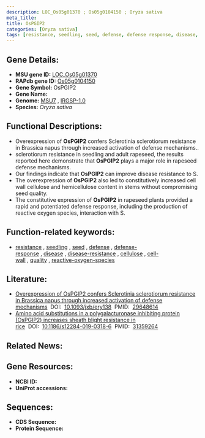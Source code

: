 ```yaml
---
description: LOC_Os05g01370 ; Os05g0104150 ; Oryza sativa
meta_title:
title: OsPGIP2
categories: [Oryza sativa]
tags: [resistance, seedling, seed, defense, defense response, disease, disease resistance, cellulose, cell wall, quality, reactive oxygen species]
---
```


## Gene Details:
- **MSU gene ID:** [LOC_Os05g01370](http://rice.uga.edu/cgi-bin/ORF_infopage.cgi?orf=LOC_Os05g01370)  
- **RAPdb gene ID:** [Os05g0104150](https://rapdb.dna.affrc.go.jp/locus/?name=Os05g0104150)  
- **Gene Symbol:** OsPGIP2
- **Gene Name:**
- **Genome:**  [MSU7](http://rice.uga.edu/)&nbsp;,&nbsp;[IRGSP-1.0](https://rapdb.dna.affrc.go.jp/download/irgsp1.html)
- **Species:** *Oryza sativa*

## Functional Descriptions:
   - Overexpression of **OsPGIP2** confers Sclerotinia sclerotiorum resistance in Brassica napus through increased activation of defense mechanisms..
   - sclerotiorum resistance in seedling and adult rapeseed, the results reported here demonstrate that **OsPGIP2** plays a major role in rapeseed defense mechanisms.
   - Our findings indicate that **OsPGIP2** can improve disease resistance to S.
   - The overexpression of **OsPGIP2** also led to constitutively increased cell wall cellulose and hemicellulose content in stems without compromising seed quality.
   - The constitutive expression of **OsPGIP2** in rapeseed plants provided a rapid and potentiated defense response, including the production of reactive oxygen species, interaction with S.

## Function-related keywords:
   - [resistance](/tags/resistance/)&nbsp;,&nbsp;[seedling](/tags/seedling/)&nbsp;,&nbsp;[seed](/tags/seed/)&nbsp;,&nbsp;[defense](/tags/defense/)&nbsp;,&nbsp;[defense-response](/tags/defense-response/)&nbsp;,&nbsp;[disease](/tags/disease/)&nbsp;,&nbsp;[disease-resistance](/tags/disease-resistance/)&nbsp;,&nbsp;[cellulose](/tags/cellulose/)&nbsp;,&nbsp;[cell-wall](/tags/cell-wall/)&nbsp;,&nbsp;[quality](/tags/quality/)&nbsp;,&nbsp;[reactive-oxygen-species](/tags/reactive-oxygen-species/)

## Literature:
   - [Overexpression of OsPGIP2 confers Sclerotinia sclerotiorum resistance in Brassica napus through increased activation of defense mechanisms](https://www.doi.org/10.1093/jxb/ery138)&nbsp;&nbsp;DOI:&nbsp;&nbsp;[10.1093/jxb/ery138](https://www.doi.org/10.1093/jxb/ery138)&nbsp;&nbsp;PMID:&nbsp;&nbsp;[29648614](https://pubmed.ncbi.nlm.nih.gov/29648614/)
   - [Amino acid substitutions in a polygalacturonase inhibiting protein (OsPGIP2) increases sheath blight resistance in rice](https://www.doi.org/10.1186/s12284-019-0318-6)&nbsp;&nbsp;DOI:&nbsp;&nbsp;[10.1186/s12284-019-0318-6](https://www.doi.org/10.1186/s12284-019-0318-6)&nbsp;&nbsp;PMID:&nbsp;&nbsp;[31359264](https://pubmed.ncbi.nlm.nih.gov/31359264/)

## Related News:

## Gene Resources:
- **NCBI ID:**  []()
- **UniProt accessions:** [](https://www.uniprot.org/uniprotkb//entry)

## Sequences:
- **CDS Sequence:**
- **Protein Sequence:**
